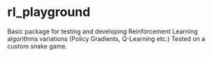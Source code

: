 # rl_playground

Basic package for testing and developing Reinforcement Learning algorithms variations (Policy Gradients, Q-Learning etc.)
Tested on a custom snake game.
